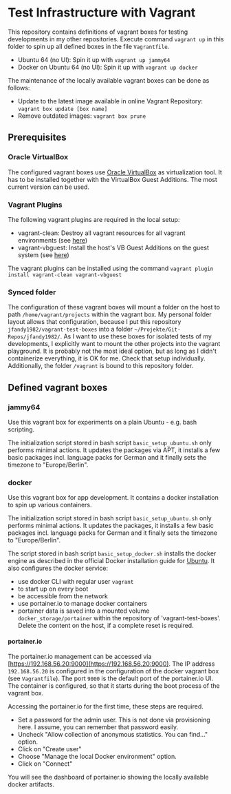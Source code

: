 # Test Infrastructure with Vagrant

This repository contains definitions of vagrant boxes for testing developments in my other repositories. Execute command `vagrant up` in this folder to spin up all defined boxes in the file `Vagrantfile`.

- Ubuntu 64 (no UI): Spin it up with `vagrant up jammy64`
- Docker on Ubuntu 64 (no UI): Spin it up with `vagrant up docker`

The maintenance of the locally available vagrant boxes can be done as follows:

- Update to the latest image available in online Vagrant Repository: `vagrant box update [box name]`
- Remove outdated images: `vagrant box prune`

## Prerequisites

### Oracle VirtualBox

The configured vagrant boxes use [Oracle VirtualBox](https://www.virtualbox.org) as virtualization tool. It has to be installed together with the VirtualBox Guest Additions. The most current version can be used.

### Vagrant Plugins

The following vagrant plugins are required in the local setup:

- vagrant-clean: Destroy all vagrant resources for all vagrant environments (see [here](https://github.com/mspaulding06/vagrant-clean))
- vagrant-vbguest: Install the host's VB Guest Additions on the guest system (see [here](https://github.com/dotless-de/vagrant-vbguest))

The vagrant plugins can be installed using the command `vagrant plugin install vagrant-clean vagrant-vbguest`

### Synced folder

The configuration of these vagrant boxes will mount a folder on the host to path `/home/vagrant/projects` within the vagrant box. My personal folder layout allows that configuration, because I put this repository `jfandy1982/vagrant-test-boxes` into a folder `~/Projekte/Git-Repos/jfandy1982/`. As I want to use these boxes for isolated tests of my developments, I explicitly want to mount the other projects into the vagrant playground. It is probably not the most ideal option, but as long as I didn't containerize everything, it is OK for me. Check that setup individually.
Additionally, the folder `/vagrant` is bound to this repository folder.

## Defined vagrant boxes

### jammy64

Use this vagrant box for experiments on a plain Ubuntu - e.g. bash scripting.

The initialization script stored in bash script `basic_setup_ubuntu.sh` only performs minimal actions. It updates the packages via APT, it installs a few basic packages incl. language packs for German and it finally sets the timezone to "Europe/Berlin".

### docker

Use this vagrant box for app development. It contains a docker installation to spin up various containers.

The initialization script stored in bash script `basic_setup_ubuntu.sh` only performs minimal actions. It updates the packages, it installs a few basic packages incl. language packs for German and it finally sets the timezone to "Europe/Berlin".

The script stored in bash script `basic_setup_docker.sh` installs the docker engine as described in the official Docker installation guide for [Ubuntu](https://docs.docker.com/engine/install/ubuntu/). It also configures the docker service:

- use docker CLI with regular user `vagrant`
- to start up on every boot
- be accessible from the network
- use portainer.io to manage docker containers
- portainer data is saved into a mounted volume `docker_storage/portainer` within the repository of 'vagrant-test-boxes'. Delete the content on the host, if a complete reset is required.

#### portainer.io

The portainer.io management can be accessed via [https://192.168.56.20:9000](https://192.168.56.20:9000). The IP address `192.168.56.20` is configured in the configuration of the docker vagrant box (see `Vagrantfile`). The port `9000` is the default port of the portainer.io UI. The container is configured, so that it starts during the boot process of the vagrant box.

Accessing the portainer.io for the first time, these steps are required.

- Set a password for the admin user. This is not done via provisioning here. I assume, you can remember that password easily.
- Uncheck "Allow collection of anonymous statistics. You can find..." option.
- Click on "Create user"
- Choose "Manage the local Docker environment" option.
- Click on "Connect"

You will see the dashboard of portainer.io showing the locally available docker artifacts.
